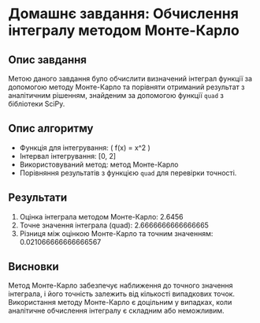 # Домашнє завдання: Обчислення інтегралу методом Монте-Карло

## Опис завдання

Метою даного завдання було обчислити визначений інтеграл функції за допомогою методу Монте-Карло та порівняти отриманий
результат з аналітичним рішенням, знайденим за допомогою функції `quad` з бібліотеки SciPy.

## Опис алгоритму

- Функція для інтегрування: \( f(x) = x^2 \)
- Інтервал інтегрування: [0, 2]
- Використовуваний метод: метод Монте-Карло
- Порівняння результатів з функцією `quad` для перевірки точності.

## Результати

1. Оцінка інтеграла методом Монте-Карло: 2.6456
2. Точне значення інтеграла (quad): 2.6666666666666665
3. Різниця між оцінкою Монте-Карло та точним значенням: 0.021066666666666567

## Висновки

Метод Монте-Карло забезпечує наближення до точного значення інтеграла, і його точність залежить від кількості випадкових
точок. Використання методу Монте-Карло є доцільним у випадках, коли аналітичне обчислення інтегралу є складним або
неможливим.

